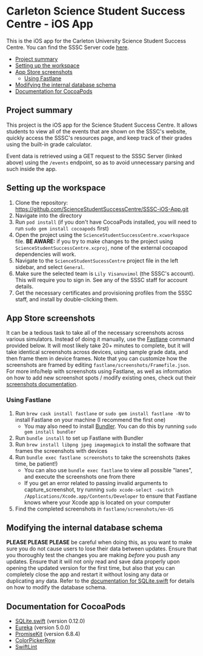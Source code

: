 # <!-- omit in toc --> Carleton Science Student Success Centre - iOS App

This is the iOS app for the Carleton University Science Student Success Centre. You can find the SSSC Server code [here](https://github.com/ScienceStudentSuccessCentre/SSSC-Server).

- [Project summary](#project-summary)
- [Setting up the workspace](#setting-up-the-workspace)
- [App Store screenshots](#app-store-screenshots)
  - [Using Fastlane](#using-fastlane)
- [Modifying the internal database schema](#modifying-the-internal-database-schema)
- [Documentation for CocoaPods](#documentation-for-cocoapods)

## Project summary

This project is the iOS app for the Science Student Success Centre. It allows students to view all of the events that are shown on the SSSC's website, quickly access the SSSC's resources page, and keep track of their grades using the built-in grade calculator.

Event data is retrieved using a GET request to the SSSC Server (linked above) using the `/events` endpoint, so as to avoid unnecessary parsing and such inside the app.

## Setting up the workspace

1. Clone the repository: https://github.com/ScienceStudentSuccessCentre/SSSC-iOS-App.git
2. Navigate into the directory
3. Run `pod install` (if you don't have CocoaPods installed, you will need to run `sudo gem install cocoapods` first)
4. Open the project using the `ScienceStudentSuccessCentre.xcworkspace` file. **BE AWARE:** if you try to make changes to the project using `ScienceStudentSuccessCentre.xcproj`, none of the external cocoapod dependencies will work.
5. Navigate to the `ScienceStudentSucessCentre` project file in the left sidebar, and select `General`.
6. Make sure the selected team is `Lily Visanuvimol` (the SSSC's account). This will require you to sign in. See any of the SSSC staff for account details.
7. Get the necessary certificates and provisioning profiles from the SSSC staff, and install by double-clicking them.

## App Store screenshots

It can be a tedious task to take all of the necessary screenshots across various simulators. Instead of doing it manually, use the [Fastlane](https://fastlane.tools) command provided below. It will most likely take 20+ minutes to complete, but it will take identical screenshots across devices, using sample grade data, and then frame them in device frames. Note that you can customize how the screenshots are framed by editing `fastlane/screenshots/Framefile.json`. For more info/help with screenshots using Fastlane, as well as information on how to add new screenshot spots / modify existing ones, check out their [screenshots documentation](https://docs.fastlane.tools/getting-started/ios/screenshots).

### Using Fastlane

1. Run `brew cask install fastlane` or `sudo gem install fastlane -NV` to install Fastlane on your machine (I recommend the first one)
   - You may also need to install [Bundler](https://bundler.io). You can do this by running `sudo gem install bundler`
2. Run `bundle install` to set up Fastlane with Bundler
3. Run `brew install libpng jpeg imagemagick` to install the software that frames the screenshots with devices
4. Run `bundle exec fastlane screenshots` to take the screenshots (takes time, be patient!)
   - You can also use `bundle exec fastlane` to view all possible "lanes", and execute the screenshots one from there
   - If you get an error related to passing invalid arguments to capture_screenshot, try running `sudo xcode-select -switch /Applications/Xcode.app/Contents/Developer` to ensure that Fastlane knows where your Xcode app is located on your computer
5. Find the completed screenshots in `fastlane/screenshots/en-US`

## Modifying the internal database schema

**PLEASE PLEASE PLEASE** be careful when doing this, as you want to make sure you do not cause users to lose their data between updates. Ensure that you thoroughly test the changes you are making *before* you push any updates. Ensure that it will not only read and save data properly upon opening the updated version for the first time, but also that you can completely close the app and restart it without losing any data or duplicating any data. Refer to the [documentation for SQLite.swift](#documentation-for-cocoapods) for details on how to modify the database schema.

## Documentation for CocoaPods

- [SQLite.swift](https://github.com/stephencelis/SQLite.swift) (version 0.12.0)
- [Eureka](https://github.com/xmartlabs/Eureka) (version 5.0.0)
- [PromiseKit](https://github.com/mxcl/PromiseKit) (version 6.8.4)
- [ColorPickerRow](https://github.com/EurekaCommunity/ColorPickerRow)
- [SwiftLint](https://github.com/realm/SwiftLint)
